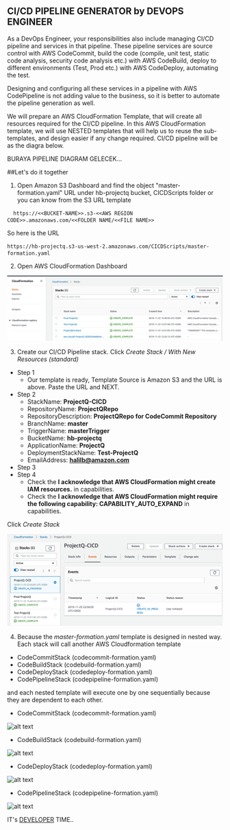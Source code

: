 ## CI/CD PIPELINE GENERATOR by DEVOPS ENGINEER


As a DevOps Engineer, your responsibilities also include managing CI/CD pipeline and services in that pipeline. These pipeline services are source control with AWS CodeCommit, build the code (compile, unit test, static code analysis, security code analysis etc.) with AWS CodeBuild, deploy to different environments (Test, Prod etc.) with AWS CodeDeploy, automating the test. 

Designing and configuring all these services in a pipeline with AWS CodePipeline is not adding value to the business, so it is better to automate the pipeline generation as well.

We will prepare an AWS CloudFormation Template, that will create all resources required for the CI/CD pipeline. In this AWS CloudFormation template, we will use NESTED templates that will help us to reuse the sub-templates, and design easier if any change required. CI/CD pipeline will be as the diagra below.

BURAYA PIPELINE DIAGRAM GELECEK...


##Let's do it together

1. Open Amazon S3 Dashboard and find the object "master-formation.yaml" URL under hb-projectq bucket, CICDScripts folder or you can know from the S3 URL template
 
 ```
   https://<<BUCKET-NAME>>.s3-<<AWS REGION CODE>>.amazonaws.com/<<FOLDER NAME/<<FILE NAME>>
 ```
 So here is the URL

```
https://hb-projectq.s3-us-west-2.amazonaws.com/CICDScripts/master-formation.yaml

```

2. Open AWS CloudFormation Dashboard

![alt text](https://github.com/halilbahadir/pipelinefactory/blob/master/Documentation/13-CFN-Dashboard-CICD.png)

3. Create our CI/CD Pipeline stack. Click _Create Stack / With New Resources (standard)_

  * Step 1
    * Our template is ready, Template Source is Amazon S3 and the URL is above. Paste the URL and NEXT.
  * Step 2
    * StackName: **ProjectQ-CICD**
    * RepositoryName: **ProjectQRepo**
    * RepositoryDescription: **ProjectQRepo for CodeCommit Repository**
    * BranchName: **master**
    * TriggerName: **masterTrigger**
    * BucketName: **hb-projectq**
    * ApplicationName: **ProjectQ**
    * DeploymentStackName: **Test-ProjectQ**
    * EmailAddress: **halilb@amazon.com**
  * Step 3
  * Step 4 
    * Check the **I acknowledge that AWS CloudFormation might create IAM resources.** in capabilities.
    * Check the **I acknowledge that AWS CloudFormation might require the following capability: CAPABILITY_AUTO_EXPAND** in capabilities.
    
      
   Click _Create Stack_
   
   ![alt text](https://github.com/halilbahadir/pipelinefactory/blob/master/Documentation/14-CFN-cicd-master.png)
 
 4. Because the _master-formation.yaml_ template is designed in nested way. Each stack will call another AWS Cloudformation template
 
  * CodeCommitStack (codecommit-formation.yaml)
  * CodeBuildStack (codebuild-formation.yaml)
  * CodeDeployStack (codedeploy-formation.yaml)
  * CodePipelineStack (codepipeline-formation.yaml)
  
  and each nested template will execute one by one sequentially because they are dependent to each other.
  
  * CodeCommitStack (codecommit-formation.yaml) 
  
   ![alt text](https://github.com/halilbahadir/pipelinefactory/blob/master/Documentation/14-CFN-cicd-commit.png)
 
  * CodeBuildStack (codebuild-formation.yaml)
  
   ![alt text](https://github.com/halilbahadir/pipelinefactory/blob/master/Documentation/14-CFN-cicd-build.png)
   
  * CodeDeployStack (codedeploy-formation.yaml)
 
   ![alt text](https://github.com/halilbahadir/pipelinefactory/blob/master/Documentation/14-CFN-cicd-deploy.png)
  
  * CodePipelineStack (codepipeline-formation.yaml)
 
   ![alt text](https://github.com/halilbahadir/pipelinefactory/blob/master/Documentation/14-CFN-cicd-pipeline.png)



IT's [DEVELOPER](https://github.com/halilbahadir/pipelinefactory/blob/master/Documentation/developer.md) TIME..

